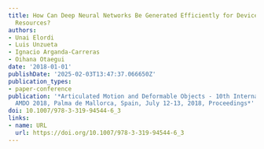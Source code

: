 ```yaml
---
title: How Can Deep Neural Networks Be Generated Efficiently for Devices with Limited
  Resources?
authors:
- Unai Elordi
- Luis Unzueta
- Ignacio Arganda-Carreras
- Oihana Otaegui
date: '2018-01-01'
publishDate: '2025-02-03T13:47:37.066650Z'
publication_types:
- paper-conference
publication: '*Articulated Motion and Deformable Objects - 10th International Conference,
  AMDO 2018, Palma de Mallorca, Spain, July 12-13, 2018, Proceedings*'
doi: 10.1007/978-3-319-94544-6_3
links:
- name: URL
  url: https://doi.org/10.1007/978-3-319-94544-6_3
---
```

